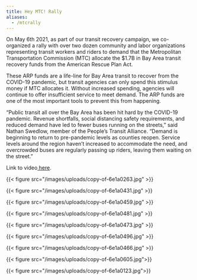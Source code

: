 ```yaml
---
title: Hey MTC! Rally
aliases:
  - /mtcrally
---
```

On May 6th 2021, as part of our transit recovery campaign, we co-organized a rally with over two dozen community and labor organizations representing transit workers and riders to demand that the Metropolitan Transportation Commission (MTC) allocate the $1.7B in Bay Area transit recovery funds from the American Rescue Plan Act. 

These ARP funds are a life-line for Bay Area transit to recover from the COVID-19 pandemic, but transit agencies can only spend this stimulus money if MTC allocates it. Without increased spending, agencies will continue to offer insufficient service to meet demand. The ARP funds are one of the most important tools to prevent this from happening.

“Public transit all over the Bay Area has been hit hard by the COVID-19 pandemic. Revenue shortfalls, social distancing safety requirements, and reduced demand have led to fewer buses running on the streets,” said Nathan Swedlow, member of the People’s Transit Alliance. “Demand is beginning to return to pre-pandemic levels as counties reopen. Service levels around the region haven’t increased to accommodate the need, and overcrowded buses are regularly passing up riders, leaving them waiting on the street.” 

Link to video[ here](https://www.youtube.com/watch?app=desktop&v=5rPv9oagqGg&ab_channel=PeoplesTransitAlliance).

{{< figure src="/images/uploads/copy-of-6e1a0263.jpg" >}}

{{< figure src="/images/uploads/copy-of-6e1a0431.jpg" >}}

{{< figure src="/images/uploads/copy-of-6e1a0459.jpg" >}}

{{< figure src="/images/uploads/copy-of-6e1a0481.jpg" >}}

{{< figure src="/images/uploads/copy-of-6e1a0473.jpg" >}}

{{< figure src="/images/uploads/copy-of-6e1a0496.jpg" >}}

{{< figure src="/images/uploads/copy-of-6e1a0466.jpg" >}}

{{< figure src="/images/uploads/copy-of-6e1a0605.jpg">}}

{{< figure src="/images/uploads/copy-of-6e1a0123.jpg">}}